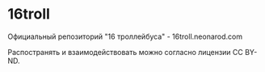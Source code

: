 # 16troll
Официальный репозиторий "16 троллейбуса" - 16troll.neonarod.com

Распостранять и взаимодействовать можно согласно лицензии CC BY-ND.
